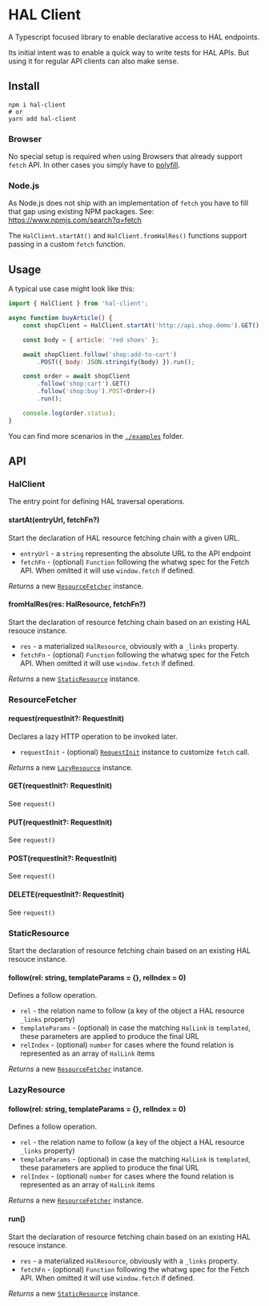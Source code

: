 # HAL Client

A Typescript focused library to enable declarative access to HAL endpoints.

Its initial intent was to enable a quick way to write tests for HAL APIs.
But using it for regular API clients can also make sense.

## Install

```
npm i hal-client
# or
yarn add hal-client
```

### Browser

No special setup is required when using Browsers that already support `fetch` API. In other cases you simply have to [polyfill](https://developer.mozilla.org/en-US/docs/Web/API/Fetch_API/Using_Fetch#Polyfill).

### Node.js

As Node.js does not ship with an implementation of `fetch` you have to fill that gap using existing NPM packages. See: https://www.npmjs.com/search?q=fetch

The `HalClient.startAt()` and `HalClient.fromHalRes()` functions support passing in a custom `fetch` function.

## Usage

A typical use case might look like this:

```javascript
import { HalClient } from 'hal-client';

async function buyArticle() {
    const shopClient = HalClient.startAt('http://api.shop.demo').GET();

    const body = { article: 'red shoes' };

    await shopClient.follow('shop:add-to-cart')
        .POST({ body: JSON.stringify(body) }).run();

    const order = await shopClient
        .follow('shop:cart').GET()
        .follow('shop:buy').POST<Order>()
        .run();

    console.log(order.status);
}
```

You can find more scenarios in the [`./examples`](./examples) folder.

## API

### HalClient

The entry point for defining HAL traversal operations.

#### startAt(entryUrl, fetchFn?)

Start the declaration of HAL resource fetching chain with a given URL.

- `entryUrl` - a `string` representing the absolute URL to the API endpoint
- `fetchFn` - (optional) `Function` following the whatwg spec for the Fetch API. When omitted it will use `window.fetch` if defined.

*Returns* a new [`ResourceFetcher`](#ResourceFetcher) instance.

#### fromHalRes(res: HalResource, fetchFn?)

Start the declaration of resource fetching chain based on an existing HAL resouce instance.

- `res` - a materialized `HalResource`, obviously with a `_links` property.
- `fetchFn` - (optional) `Function` following the whatwg spec for the Fetch API. When omitted it will use `window.fetch` if defined.

*Returns* a new [`StaticResource`](#StaticResource) instance.

### ResourceFetcher

#### request(requestInit?: RequestInit)
Declares a lazy HTTP operation to be invoked later.

- `requestInit` - (optional) [`RequestInit`](https://developer.mozilla.org/en-US/docs/Web/API/WindowOrWorkerGlobalScope/fetch#Syntax) instance to customize `fetch` call.

*Returns* a new [`LazyResource`](#LazyResource) instance.

#### GET(requestInit?: RequestInit)

See `request()`

#### PUT(requestInit?: RequestInit)

See `request()`

#### POST(requestInit?: RequestInit)

See `request()`

#### DELETE(requestInit?: RequestInit)

See `request()`

### StaticResource

Start the declaration of resource fetching chain based on an existing HAL resouce instance.

#### follow(rel: string, templateParams = {}, relIndex = 0)

Defines a follow operation.

- `rel` - the relation name to follow (a key of the object a HAL resource  `_links` property)
- `templateParams` - (optional) in case the matching `HalLink` is `templated`, these parameters are applied to produce the final URL
- `relIndex` - (optional) `number` for cases where the found relation is represented as an array of `HalLink` items

*Returns* a new [`ResourceFetcher`](#ResourceFetcher) instance.

### LazyResource

#### follow(rel: string, templateParams = {}, relIndex = 0)

Defines a follow operation.

- `rel` - the relation name to follow (a key of the object a HAL resource  `_links` property)
- `templateParams` - (optional) in case the matching `HalLink` is `templated`, these parameters are applied to produce the final URL
- `relIndex` - (optional) `number` for cases where the found relation is represented as an array of `HalLink` items

*Returns* a new [`ResourceFetcher`](#ResourceFetcher) instance.

#### run()

Start the declaration of resource fetching chain based on an existing HAL resouce instance.

- `res` - a materialized `HalResource`, obviously with a `_links` property.
- `fetchFn` - (optional) `Function` following the whatwg spec for the Fetch API. When omitted it will use `window.fetch` if defined.

*Returns* a new [`StaticResource`](#StaticResource) instance.
